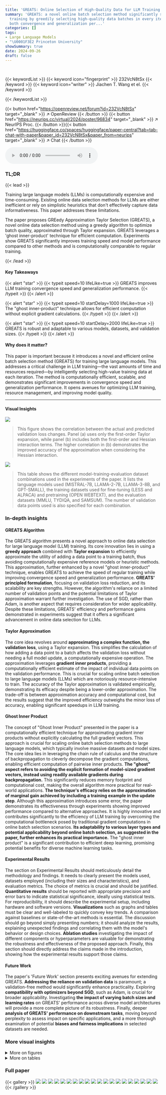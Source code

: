 ```yaml
---
title: 'GREATS: Online Selection of High-Quality Data for LLM Training in Every Iteration'
summary: 'GREATS: a novel online batch selection method significantly speeds up LLM
  training by greedily selecting high-quality data batches in every iteration, improving
  both convergence and generalization per...'
categories: []
tags:
- Large Language Models
- "\U0001F3E2 Princeton University"
showSummary: true
date: 2024-09-26
draft: false
---
```


<br>

{{< keywordList >}}
{{< keyword icon="fingerprint" >}} 232VcN8tSx {{< /keyword >}}
{{< keyword icon="writer" >}} Jiachen T. Wang et el. {{< /keyword >}}
 
{{< /keywordList >}}

{{< button href="https://openreview.net/forum?id=232VcN8tSx" target="_blank" >}}
↗ OpenReview
{{< /button >}}
{{< button href="https://neurips.cc/virtual/2024/poster/96834" target="_blank" >}}
↗ NeurIPS Proc.
{{< /button >}}{{< button href="https://huggingface.co/spaces/huggingface/paper-central?tab=tab-chat-with-paper&paper_id=232VcN8tSx&paper_from=neurips" target="_blank" >}}
↗ Chat
{{< /button >}}



<audio controls>
    <source src="https://ai-paper-reviewer.com/232VcN8tSx/podcast.wav" type="audio/wav">
    Your browser does not support the audio element.
</audio>


### TL;DR


{{< lead >}}

Training large language models (LLMs) is computationally expensive and time-consuming.  Existing online data selection methods for LLMs are either inefficient or rely on simplistic heuristics that don't effectively capture data informativeness.  This paper addresses these limitations.

The paper proposes GREedy Approximation Taylor Selection (GREATS), a novel online data selection method using a greedy algorithm to optimize batch quality, approximated through Taylor expansion.  GREATS leverages a 'ghost inner-product' technique for efficient computation. Experiments show GREATS significantly improves training speed and model performance compared to other methods and is computationally comparable to regular training.

{{< /lead >}}


#### Key Takeaways

{{< alert "star" >}}
{{< typeit speed=10 lifeLike=true >}} GREATS improves LLM training convergence speed and generalization performance. {{< /typeit >}}
{{< /alert >}}

{{< alert "star" >}}
{{< typeit speed=10 startDelay=1000 lifeLike=true >}} The "ghost inner-product" technique allows for efficient computation without explicit gradient calculations. {{< /typeit >}}
{{< /alert >}}

{{< alert "star" >}}
{{< typeit speed=10 startDelay=2000 lifeLike=true >}} GREATS is robust and adaptable to various models, datasets, and validation sizes. {{< /typeit >}}
{{< /alert >}}

#### Why does it matter?
This paper is important because it introduces a novel and efficient online batch selection method (GREATS) for training large language models. This addresses a critical challenge in LLM training—the vast amounts of time and resources required—by intelligently selecting high-value training data at each iteration.  The method is computationally efficient, scalable, and demonstrates significant improvements in convergence speed and generalization performance.  It opens avenues for optimizing LLM training, resource management, and improving model quality.

------
#### Visual Insights



![](https://ai-paper-reviewer.com/232VcN8tSx/figures_5_1.jpg)

> This figure shows the correlation between the actual and predicted validation loss changes.  Panel (a) uses only the first-order Taylor expansion, while panel (b) includes both the first-order and Hessian interaction terms. The higher correlation in (b) demonstrates the improved accuracy of the approximation when considering the Hessian interaction.





![](https://ai-paper-reviewer.com/232VcN8tSx/tables_4_1.jpg)

> This table shows the different model-training-evaluation dataset combinations used in the experiments of the paper.  It lists the language models used (MISTRAL-7B, LLAMA-2-7B, LLAMA-3-8B, and GPT-SMALL), the training datasets used for fine-tuning (LESS and ALPACA) and pretraining (OPEN WEBTEXT), and the evaluation datasets (MMLU, TYDIQA, and SAMSUM). The number of validation data points used is also specified for each combination.





### In-depth insights


#### GREATS Algorithm
The GREATS algorithm presents a novel approach to online data selection for large language model (LLM) training.  Its core innovation lies in using a **greedy approach** combined with **Taylor expansion** to efficiently approximate the utility of adding a data point to a training batch, thus avoiding computationally expensive reference models or heuristic methods.  This approximation, further enhanced by a novel "ghost inner-product" technique, enables GREATS to achieve the speed of regular training while improving convergence speed and generalization performance.  **GREATS' principled formulation**, focusing on validation loss reduction, and its scalability are key strengths. However, the algorithm's reliance on a limited number of validation points and the potential limitations of Taylor approximation warrant further investigation.  The use of SGD, rather than Adam, is another aspect that requires consideration for wider applicability. Despite these limitations, GREATS' efficiency and performance gains demonstrated in experiments suggest that it offers a significant advancement in online data selection for LLMs.

#### Taylor Approximation
The core idea revolves around **approximating a complex function, the validation loss**, using a Taylor expansion. This simplifies the calculation of how adding a data point to a batch affects the validation loss without needing a full model update, a computationally expensive operation.  The approximation leverages **gradient inner products**, providing a computationally efficient estimate of the impact of individual data points on the validation performance.  This is crucial for scaling online batch selection to large language models (LLMs) which are notoriously resource-intensive to train.  The accuracy of the Taylor approximation is validated empirically, demonstrating its efficacy despite being a lower-order approximation.  The trade-off is between approximation accuracy and computational cost, but the results suggest that the improved efficiency outweighs the minor loss of accuracy, enabling significant speedups in LLM training.

#### Ghost Inner Product
The concept of "Ghost Inner Product" presented in the paper is a computationally efficient technique for approximating gradient inner products without explicitly calculating the full gradient vectors. This approach is crucial for scaling online batch selection methods to large language models, which typically involve massive datasets and model sizes. The core idea lies in leveraging the chain rule of calculus and the structure of backpropagation to cleverly decompose the gradient computations, enabling efficient computation of pairwise inner products. **The "ghost" aspect refers to avoiding the explicit formation of model-sized gradient vectors, instead using readily available gradients during backpropagation.**  This significantly reduces memory footprint and computational cost, making the overall algorithm more practical for real-world applications. **The technique's efficacy relies on the approximation of marginal gain achieved by including a training example in the update step**.  Although this approximation introduces some error, the paper demonstrates its effectiveness through experiments showing improved performance compared to alternative approaches. It is highly innovative and contributes significantly to the efficiency of LLM training by overcoming the computational bottleneck posed by traditional gradient computations in online batch selection scenarios.  **Its adaptability to various layer types and potential applicability beyond online batch selection, as suggested in the paper, further enhances its practical importance.** The "ghost inner product" is a significant contribution to efficient deep learning, promising potential benefits for diverse machine learning tasks.

#### Experimental Results
The section on Experimental Results should meticulously detail the methodology and findings.  It needs to clearly present the models used, datasets employed (including their sizes and characteristics), and evaluation metrics. The choice of metrics is crucial and should be justified.  **Quantitative results** should be reported with appropriate precision and error bars to indicate statistical significance, ideally using statistical tests.  For reproducibility, it should describe the experimental setup, including hardware and software versions.  **Visualizations** such as graphs and tables must be clear and well-labeled to quickly convey key trends. A comparison against baselines or state-of-the-art methods is essential. The discussion should go beyond simply presenting numbers; it should analyze the results, explaining unexpected findings and correlating them with the model's behavior or design choices.  **Ablation studies** investigating the impact of different components or hyperparameters are valuable for demonstrating the robustness and effectiveness of the proposed approach. Finally, this section should directly address the claims made in the introduction, showing how the experimental results support those claims.

#### Future Work
The paper's 'Future Work' section presents exciting avenues for extending GREATS.  **Addressing the reliance on validation data** is paramount; a validation-free method would significantly enhance practicality.  Exploring **compatibility with optimizers beyond SGD**, such as Adam, is crucial for broader applicability.  Investigating **the impact of varying batch sizes and learning rates** on GREATS' performance across diverse model architectures will provide a more complete picture of its robustness.  Finally, deeper **analysis of GREATS' performance on downstream tasks**, moving beyond perplexity to assess impact on specific applications, and a more thorough examination of potential **biases and fairness implications** in selected datasets are needed.


### More visual insights

<details>
<summary>More on figures
</summary>


![](https://ai-paper-reviewer.com/232VcN8tSx/figures_8_1.jpg)

> This figure displays the validation and test perplexity curves for several online batch selection methods across various settings. The x-axis represents training steps, and the y-axis represents perplexity.  Each subplot shows results for a different model, task, or validation data size.  The figure highlights the faster convergence and better generalization performance of GREATS (the proposed method) compared to other methods, particularly for smaller validation set sizes.  The exclusion of SBERT and RHOLoss is noted due to high computational cost.


![](https://ai-paper-reviewer.com/232VcN8tSx/figures_8_2.jpg)

> This figure shows the effect of the number of validation data points on GREATS' performance in both fine-tuning and pre-training settings.  Subfigures (a) and (b) demonstrate that even with a small number of validation points (2 or 3), GREATS still significantly improves the validation and test perplexity compared to regular training during the fine-tuning process. Subfigures (c) and (d) illustrate GREATS' effectiveness in pre-training a GPT-2 model, showing that even in this setting, it offers better performance than regular training.


![](https://ai-paper-reviewer.com/232VcN8tSx/figures_17_1.jpg)

> This figure displays the validation and test perplexity over training steps for different online batch selection methods applied to the MMLU benchmark.  Two specific subjects within MMLU are examined: sociology and US foreign policy.  The purpose is to demonstrate how GREATS compares to alternative online batch selection methods (Regular, GradNorm, MaxLoss, SBERT, RHOLoss) in terms of convergence speed and generalization performance. The results show that GREATS converges more quickly and achieves lower perplexity than other methods.


![](https://ai-paper-reviewer.com/232VcN8tSx/figures_17_2.jpg)

> The figure shows the performance of different online batch selection methods (GREATS, Regular, GradNorm, MaxLoss) on various tasks (MMLU, TYDIQA, SAMSUM). It compares the validation and test perplexity over training steps, highlighting GREATS's faster convergence and improved generalization.


</details>




<details>
<summary>More on tables
</summary>


![](https://ai-paper-reviewer.com/232VcN8tSx/tables_7_1.jpg)
> This table presents the experimental setup used in the paper, including the language models, training datasets, evaluation datasets, and the number of validation data points used for each experiment.  The table shows four different model-training-evaluation setups used to evaluate the proposed GREATS algorithm. The models evaluated include LLAMA-2-7B, MISTRAL-7B, LLAMA-3-8B, and GPT-SMALL. The training datasets used are LESS and ALPACA. The evaluation datasets include MMLU, TYDIQA, SAMSUM, and OPENWEBTEXT. The number of validation data points used varies from 5 to 16 depending on the specific experiment. This information is crucial for understanding the scope and reproducibility of the experimental results presented in the paper.

![](https://ai-paper-reviewer.com/232VcN8tSx/tables_7_2.jpg)
> This table shows different model-training-evaluation dataset combinations used in the paper's experiments.  It lists the specific large language models (LLMs) used (Llama-2-7B, Mistral-7B, Llama-3-8B), the training datasets employed (LESS, Alpaca), the evaluation datasets used (MMLU, TYDIQA, SAMSUM), and the number of validation data points for each combination.  These combinations are used to comprehensively evaluate the GREATS algorithm's performance across various language modeling tasks and conditions.

![](https://ai-paper-reviewer.com/232VcN8tSx/tables_9_1.jpg)
> This table presents the accuracy results of different online batch selection methods on two benchmark datasets: MMLU (Multitask Language Understanding) and TYDIQA (Typologically Diverse Information-Seeking Question Answering).  The MMLU results show the average accuracy across 9 randomly selected subjects, while TYDIQA provides a single accuracy score.  The table allows comparison of the performance of GREATS against baseline methods such as Regular training, GradNorm, and MaxLoss, highlighting the improvement in accuracy achieved by GREATS.

![](https://ai-paper-reviewer.com/232VcN8tSx/tables_9_2.jpg)
> This table compares the efficiency of different implementations of the GREATS algorithm in terms of throughput (training data points processed per second).  It contrasts the performance of GREATS using the 'ghost inner-product' technique, a direct implementation of GREATS, and a direct implementation of GradNorm. The 'ghost inner-product' method is shown to be significantly faster, nearly matching the speed of regular training. The direct implementations are considerably slower due to the computation of per-sample gradients.

</details>




### Full paper

{{< gallery >}}
<img src="https://ai-paper-reviewer.com/232VcN8tSx/1.png" class="grid-w50 md:grid-w33 xl:grid-w25" />
<img src="https://ai-paper-reviewer.com/232VcN8tSx/2.png" class="grid-w50 md:grid-w33 xl:grid-w25" />
<img src="https://ai-paper-reviewer.com/232VcN8tSx/3.png" class="grid-w50 md:grid-w33 xl:grid-w25" />
<img src="https://ai-paper-reviewer.com/232VcN8tSx/4.png" class="grid-w50 md:grid-w33 xl:grid-w25" />
<img src="https://ai-paper-reviewer.com/232VcN8tSx/5.png" class="grid-w50 md:grid-w33 xl:grid-w25" />
<img src="https://ai-paper-reviewer.com/232VcN8tSx/6.png" class="grid-w50 md:grid-w33 xl:grid-w25" />
<img src="https://ai-paper-reviewer.com/232VcN8tSx/7.png" class="grid-w50 md:grid-w33 xl:grid-w25" />
<img src="https://ai-paper-reviewer.com/232VcN8tSx/8.png" class="grid-w50 md:grid-w33 xl:grid-w25" />
<img src="https://ai-paper-reviewer.com/232VcN8tSx/9.png" class="grid-w50 md:grid-w33 xl:grid-w25" />
<img src="https://ai-paper-reviewer.com/232VcN8tSx/10.png" class="grid-w50 md:grid-w33 xl:grid-w25" />
<img src="https://ai-paper-reviewer.com/232VcN8tSx/11.png" class="grid-w50 md:grid-w33 xl:grid-w25" />
<img src="https://ai-paper-reviewer.com/232VcN8tSx/12.png" class="grid-w50 md:grid-w33 xl:grid-w25" />
<img src="https://ai-paper-reviewer.com/232VcN8tSx/13.png" class="grid-w50 md:grid-w33 xl:grid-w25" />
<img src="https://ai-paper-reviewer.com/232VcN8tSx/14.png" class="grid-w50 md:grid-w33 xl:grid-w25" />
<img src="https://ai-paper-reviewer.com/232VcN8tSx/15.png" class="grid-w50 md:grid-w33 xl:grid-w25" />
<img src="https://ai-paper-reviewer.com/232VcN8tSx/16.png" class="grid-w50 md:grid-w33 xl:grid-w25" />
<img src="https://ai-paper-reviewer.com/232VcN8tSx/17.png" class="grid-w50 md:grid-w33 xl:grid-w25" />
<img src="https://ai-paper-reviewer.com/232VcN8tSx/18.png" class="grid-w50 md:grid-w33 xl:grid-w25" />
<img src="https://ai-paper-reviewer.com/232VcN8tSx/19.png" class="grid-w50 md:grid-w33 xl:grid-w25" />
<img src="https://ai-paper-reviewer.com/232VcN8tSx/20.png" class="grid-w50 md:grid-w33 xl:grid-w25" />
{{< /gallery >}}